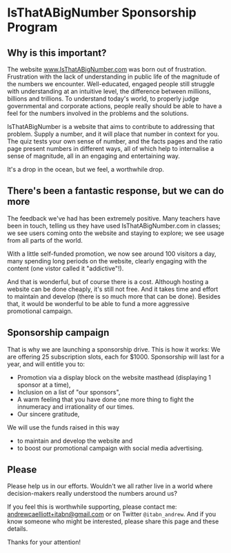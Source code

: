 # IsThatABigNumber Sponsorship Program
## Why is this important?
The website www.IsThatABigNumber.com was born out of frustration. Frustration with the lack of understanding in public life of the magnitude of the numbers we encounter. Well-educated, engaged people still struggle with understanding at an intuitive level, the difference between millions, billions and trillions. To understand today's world, to properly judge governmental and corporate actions, people really should be able to have a feel for the numbers involved in the problems and the solutions.

IsThatABigNumber is a website that aims to contribute to addressing that problem. Supply a number, and it will place that number in context for you. The quiz tests your own sense of number, and the facts pages and the ratio page present numbers in different ways, all of which help to internalise a sense of magnitude, all in an engaging and entertaining way.

It's a drop in the ocean, but we feel, a worthwhile drop.

## There's been a fantastic response, but we can do more
The feedback we've had has been extremely positive. Many teachers have been in touch, telling us they have used IsThatABigNumber.com in classes; we see users coming onto the website and staying to explore; we see usage from all parts of the world.

With a little self-funded promotion, we now see around 100 visitors a day, many spending long periods on the website, clearly engaging with the content (one vistor called it "addictive"!).

And that is wonderful, but of course there is a cost. Although hosting a website can be done cheaply, it's still not free. And it takes time and effort to maintain and develop (there is so much more that can be done). Besides that, it would be wonderful to be able to fund a more aggressive promotional campaign.

## Sponsorship campaign
That is why we are launching a sponsorship drive. This is how it works:
We are offering 25 subscription slots, each for $1000.
Sponsorship will last for a year, and will entitle you to:

* Promotion via a display block on the website masthead (displaying 1 sponsor at a time),
* Inclusion on a list of "our sponsors",
* A warm feeling that you have done one more thing to fight the innumeracy and irrationality of our times.
* Our sincere gratitude,

We will use the funds raised in this way

* to maintain and develop the website and
* to boost our promotional campaign with social media advertising.

## Please
Please help us in our efforts. Wouldn't we all rather live in a world where decision-makers really understood the numbers around us?

If you feel this is worthwhile supporting, please contact me: [andrewcaelliott+itabn@gmail.com](mailto:andrewcaelliott+itabn@gmail.com?subject=IsThatABigNumber%20Sponsorship) or on Twitter `@itabn_andrew`.
And if you know someone who might be interested, please share this page and these details.

Thanks for your attention!

